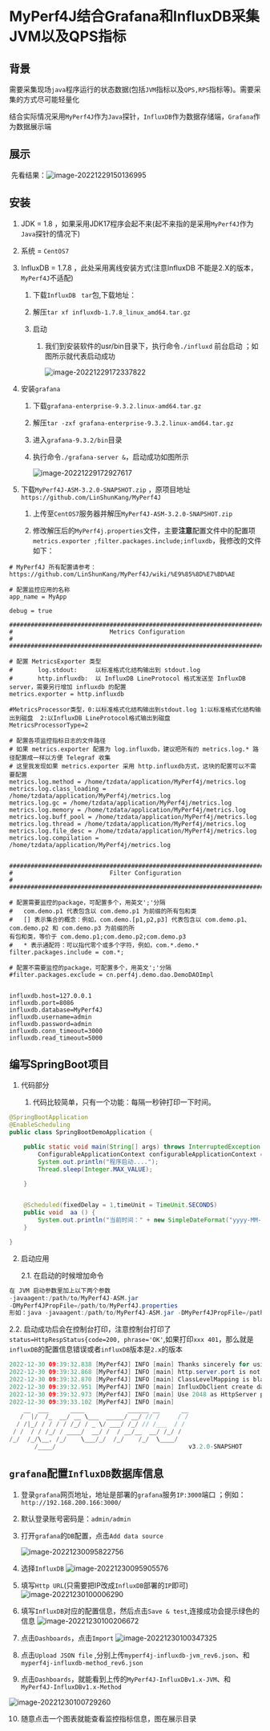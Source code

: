# MyPerf4J结合Grafana和InfluxDB采集JVM以及QPS指标

## 背景

​	需要采集现场`java`程序运行的状态数据(包括`JVM`指标以及`QPS,RPS`指标等)。需要采集的方式尽可能轻量化

​    结合实际情况采用`MyPerf4J`作为`Java`探针，`InfluxDB`作为数据存储端，`Grafana`作为数据展示端



## 展示

​     先看结果：![image-20221229150136995](F:\liming\work_space\my_work_space\java-study\img\myperf4j\image-20221229150136995.png)

## 安装

1. JDK = 1.8 ，如果采用JDK17程序会起不来(起不来指的是采用`MyPerf4J`作为`Java`探针的情况下)

2. 系统 =  `CentOS7`

3. InfluxDB = 1.7.8 ，此处采用离线安装方式(注意InfluxDB 不能是2.X的版本，`MyPerf4J`不适配)
   
   1. 下载`InfluxDB ` `tar`包,下载地址：
   
   2. 解压`tar xf influxdb-1.7.8_linux_amd64.tar.gz`
   
   3. 启动 
   
      1. 我们到安装软件的usr/bin目录下，执行命令` ./influxd ` 前台启动 ；如图所示就代表启动成功
   
         ![image-20221229172337822](F:\liming\work_space\my_work_space\java-study\img\myperf4j\image-20221229172337822.png)

4. 安装`grafana`

   1. 下载`grafana-enterprise-9.3.2.linux-amd64.tar.gz`

   2. 解压`tar -zxf grafana-enterprise-9.3.2.linux-amd64.tar.gz`

   3. 进入`grafana-9.3.2/bin`目录

   4. 执行命令`./grafana-server &`，启动成功如图所示

      ![image-20221229172927617](F:\liming\work_space\my_work_space\java-study\img\myperf4j\image-20221229172927617.png)



4. 下载`MyPerf4J-ASM-3.2.0-SNAPSHOT.zip` ，原项目地址`https://github.com/LinShunKang/MyPerf4J`

   1. 上传至`CentOS7`服务器并解压`MyPerf4J-ASM-3.2.0-SNAPSHOT.zip` 

   2. 修改解压后的`MyPerf4j.properties`文件，主要**注意**配置文件中的配置项`metrics.exporter ;filter.packages.include;influxdb`，我修改的文件如下：

```properties
# MyPerf4J 所有配置请参考：https://github.com/LinShunKang/MyPerf4J/wiki/%E9%85%8D%E7%BD%AE

# 配置监控应用的名称
app_name = MyApp

debug = true

###############################################################################
#                           Metrics Configuration                             #
###############################################################################

# 配置 MetricsExporter 类型
#       log.stdout:     以标准格式化结构输出到 stdout.log
#       http.influxdb:  以 InfluxDB LineProtocol 格式发送至 InfluxDB server，需要另行增加 influxdb 的配置
metrics.exporter = http.influxdb

#MetricsProcessor类型，0:以标准格式化结构输出到stdout.log 1:以标准格式化结构输出到磁盘  2:以InfluxDB LineProtocol格式输出到磁盘
MetricsProcessorType=2

# 配置各项监控指标日志的文件路径
# 如果 metrics.exporter 配置为 log.influxdb，建议把所有的 metrics.log.* 路径配置成一样以方便 Telegraf 收集
# 这里我发现如果 metrics.exporter 采用 http.influxdb方式，这块的配置可以不需要配置
metrics.log.method = /home/tzdata/application/MyPerf4j/metrics.log
metrics.log.class_loading = /home/tzdata/application/MyPerf4j/metrics.log
metrics.log.gc = /home/tzdata/application/MyPerf4j/metrics.log
metrics.log.memory = /home/tzdata/application/MyPerf4j/metrics.log
metrics.log.buff_pool = /home/tzdata/application/MyPerf4j/metrics.log
metrics.log.thread = /home/tzdata/application/MyPerf4j/metrics.log
metrics.log.file_desc = /home/tzdata/application/MyPerf4j/metrics.log
metrics.log.compilation = /home/tzdata/application/MyPerf4j/metrics.log


###############################################################################
#                           Filter Configuration                              #
###############################################################################

# 配置需要监控的package，可配置多个，用英文';'分隔
#   com.demo.p1 代表包含以 com.demo.p1 为前缀的所有包和类
#   [] 表示集合的概念：例如，com.demo.[p1,p2,p3] 代表包含以 com.demo.p1、com.demo.p2 和 com.demo.p3 为前缀的所
有包和类，等价于 com.demo.p1;com.demo.p2;com.demo.p3
#   * 表示通配符：可以指代零个或多个字符，例如，com.*.demo.*
filter.packages.include = com.*;

# 配置不需要监控的package，可配置多个，用英文';'分隔
#filter.packages.exclude = cn.perf4j.demo.dao.DemoDAOImpl


influxdb.host=127.0.0.1
influxdb.port=8086
influxdb.database=MyPerf4J
influxdb.username=admin
influxdb.password=admin
influxdb.conn_timeout=3000
influxdb.read_timeout=5000
```



## 编写SpringBoot项目

1. 代码部分

   1. 代码比较简单，只有一个功能：每隔一秒钟打印一下时间。

```java
@SpringBootApplication
@EnableScheduling
public class SpringBootDemoApplication {

    public static void main(String[] args) throws InterruptedException {
        ConfigurableApplicationContext configurableApplicationContext = SpringApplication.run(SpringBootDemoApplication.class, args);
        System.out.println("程序启动....");
        Thread.sleep(Integer.MAX_VALUE);

    }


    @Scheduled(fixedDelay = 1,timeUnit = TimeUnit.SECONDS)
    public void  aa () {
        System.out.println("当前时间：" + new SimpleDateFormat("yyyy-MM-dd HH:mm:ss").format(new Date()));
    }

}
```

2. 启动应用
   
   2.1. 在启动的时候增加命令
```java
在 JVM 启动参数里加上以下两个参数
-javaagent:/path/to/MyPerf4J-ASM.jar
-DMyPerf4JPropFile=/path/to/MyPerf4J.properties
形如：java -javaagent:/path/to/MyPerf4J-ASM.jar -DMyPerf4JPropFile=/path/to/MyPerf4J.properties -jar yourApp.jar

```
   2.2. 启动成功后会在控制台打印，注意控制台打印了`status=HttpRespStatus{code=200, phrase='OK'`,如果打印`xxx 401`，那么就是`influxDB`的配置信息错误或者`influxDB`版本是`2.x`的版本

```java
2022-12-30 09:39:32.838 [MyPerf4J] INFO [main] Thanks sincerely for using MyPerf4J.
2022-12-30 09:39:32.868 [MyPerf4J] INFO [main] http.server.port is not configured, so use '2048,2000,2040' as default.
2022-12-30 09:39:32.870 [MyPerf4J] INFO [main] ClassLevelMapping is blank, so use default mappings.
2022-12-30 09:39:32.951 [MyPerf4J] INFO [main] InfluxDbClient create database 'MyPerf4J' response.status=HttpRespStatus{code=200, phrase='OK'}
2022-12-30 09:39:32.973 [MyPerf4J] INFO [main] Use 2048 as HttpServer port.
2022-12-30 09:39:33.102 [MyPerf4J] INFO [main] 
    __  ___      ____            ______ __      __
   /  |/  /_  __/ __ \___  _____/ __/ // /     / /
  / /|_/ / / / / /_/ / _ \/ ___/ /_/ // /___  / / 
 / /  / / /_/ / ____/  __/ /  / __/__  __/ /_/ /  
/_/  /_/\__, /_/    \___/_/  /_/    /_/  \____/   
       /____/                                     v3.2.0-SNAPSHOT
```



## `grafana`配置`InfluxDB`数据库信息

1. 登录`grafana`网页地址，地址是部署的`grafana`服务`IP:3000`端口 ；例如：`http://192.168.200.166:3000/`

2. 默认登录账号密码是：`admin/admin`

3. 打开`grafana`的`DB`配置，点击`Add data source`

   ![image-20221230095822756](F:\liming\work_space\my_work_space\java-study\img\myperf4j\image-20221230095822756.png)
4. 选择`InfluxDB`
![image-20221230095905576](F:\liming\work_space\my_work_space\java-study\img\myperf4j\image-20221230095905576.png)


5. 填写`Http URL`(只需要把IP改成`InfluxDB`部署的`IP`即可)
![image-20221230100006290](F:\liming\work_space\my_work_space\java-study\img\myperf4j\image-20221230100006290.png)


6. 填写`InfluxDB`对应的配置信息，然后点击`Save & test`,连接成功会提示绿色的信息
![image-20221230100206672](F:\liming\work_space\my_work_space\java-study\img\myperf4j\image-20221230100206672.png)



7. 点击`Dashboards`，点击`Import`
![image-20221230100347325](F:\liming\work_space\my_work_space\java-study\img\myperf4j\image-20221230100347325.png)



8. 点击`Upload JSON file` ,分别上传`myperf4j-influxdb-jvm_rev6.json`、和`myperf4j-influxdb-method_rev6.json`






9. 点击`Dashboards`，就能看到上传的`MyPerf4J-InfluxDBv1.x-JVM`、和`MyPerf4J-InfluxDBv1.x-Method`




![image-20221230100729260](F:\liming\work_space\my_work_space\java-study\img\myperf4j\image-20221230100729260.png)




10. 随意点击一个图表就能查看监控指标信息，图在展示目录
